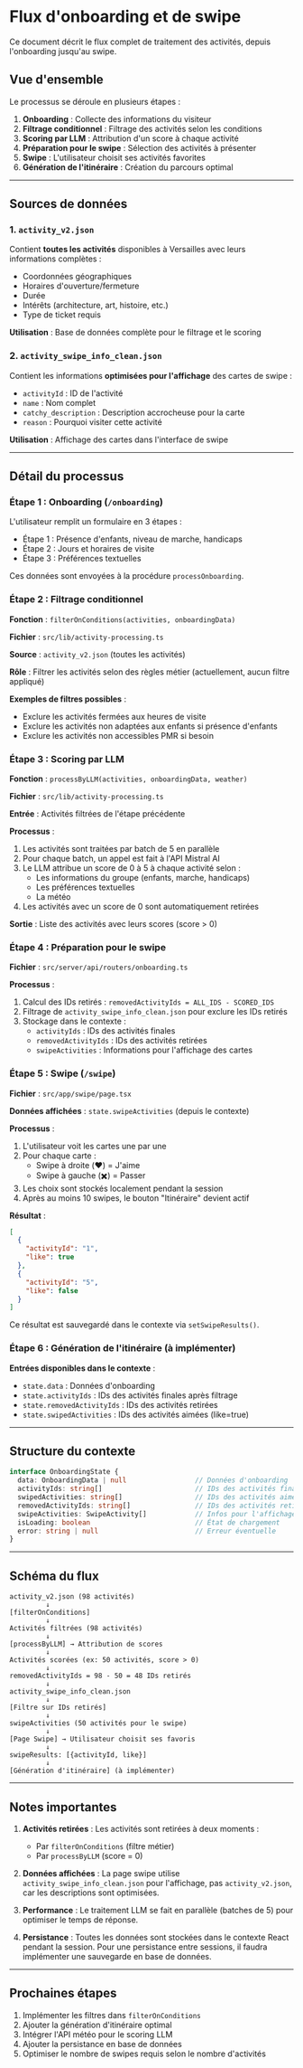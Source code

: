 # Flux d'onboarding et de swipe

Ce document décrit le flux complet de traitement des activités, depuis l'onboarding jusqu'au swipe.

## Vue d'ensemble

Le processus se déroule en plusieurs étapes :

1. **Onboarding** : Collecte des informations du visiteur
2. **Filtrage conditionnel** : Filtrage des activités selon les conditions
3. **Scoring par LLM** : Attribution d'un score à chaque activité
4. **Préparation pour le swipe** : Sélection des activités à présenter
5. **Swipe** : L'utilisateur choisit ses activités favorites
6. **Génération de l'itinéraire** : Création du parcours optimal

---

## Sources de données

### 1. `activity_v2.json`
Contient **toutes les activités** disponibles à Versailles avec leurs informations complètes :
- Coordonnées géographiques
- Horaires d'ouverture/fermeture
- Durée
- Intérêts (architecture, art, histoire, etc.)
- Type de ticket requis

**Utilisation** : Base de données complète pour le filtrage et le scoring

### 2. `activity_swipe_info_clean.json`
Contient les informations **optimisées pour l'affichage** des cartes de swipe :
- `activityId` : ID de l'activité
- `name` : Nom complet
- `catchy_description` : Description accrocheuse pour la carte
- `reason` : Pourquoi visiter cette activité

**Utilisation** : Affichage des cartes dans l'interface de swipe

---

## Détail du processus

### Étape 1 : Onboarding (`/onboarding`)

L'utilisateur remplit un formulaire en 3 étapes :
- Étape 1 : Présence d'enfants, niveau de marche, handicaps
- Étape 2 : Jours et horaires de visite
- Étape 3 : Préférences textuelles

Ces données sont envoyées à la procédure `processOnboarding`.

### Étape 2 : Filtrage conditionnel

**Fonction** : `filterOnConditions(activities, onboardingData)`

**Fichier** : `src/lib/activity-processing.ts`

**Source** : `activity_v2.json` (toutes les activités)

**Rôle** : Filtrer les activités selon des règles métier (actuellement, aucun filtre appliqué)

**Exemples de filtres possibles** :
- Exclure les activités fermées aux heures de visite
- Exclure les activités non adaptées aux enfants si présence d'enfants
- Exclure les activités non accessibles PMR si besoin

### Étape 3 : Scoring par LLM

**Fonction** : `processByLLM(activities, onboardingData, weather)`

**Fichier** : `src/lib/activity-processing.ts`

**Entrée** : Activités filtrées de l'étape précédente

**Processus** :
1. Les activités sont traitées par batch de 5 en parallèle
2. Pour chaque batch, un appel est fait à l'API Mistral AI
3. Le LLM attribue un score de 0 à 5 à chaque activité selon :
   - Les informations du groupe (enfants, marche, handicaps)
   - Les préférences textuelles
   - La météo
4. Les activités avec un score de 0 sont automatiquement retirées

**Sortie** : Liste des activités avec leurs scores (score > 0)

### Étape 4 : Préparation pour le swipe

**Fichier** : `src/server/api/routers/onboarding.ts`

**Processus** :
1. Calcul des IDs retirés : `removedActivityIds = ALL_IDS - SCORED_IDS`
2. Filtrage de `activity_swipe_info_clean.json` pour exclure les IDs retirés
3. Stockage dans le contexte :
   - `activityIds` : IDs des activités finales
   - `removedActivityIds` : IDs des activités retirées
   - `swipeActivities` : Informations pour l'affichage des cartes

### Étape 5 : Swipe (`/swipe`)

**Fichier** : `src/app/swipe/page.tsx`

**Données affichées** : `state.swipeActivities` (depuis le contexte)

**Processus** :
1. L'utilisateur voit les cartes une par une
2. Pour chaque carte :
   - Swipe à droite (❤️) = J'aime
   - Swipe à gauche (✖️) = Passer
3. Les choix sont stockés localement pendant la session
4. Après au moins 10 swipes, le bouton "Itinéraire" devient actif

**Résultat** :
```json
[
  {
    "activityId": "1",
    "like": true
  },
  {
    "activityId": "5",
    "like": false
  }
]
```

Ce résultat est sauvegardé dans le contexte via `setSwipeResults()`.

### Étape 6 : Génération de l'itinéraire (à implémenter)

**Entrées disponibles dans le contexte** :
- `state.data` : Données d'onboarding
- `state.activityIds` : IDs des activités finales après filtrage
- `state.removedActivityIds` : IDs des activités retirées
- `state.swipedActivities` : IDs des activités aimées (like=true)

---

## Structure du contexte

```typescript
interface OnboardingState {
  data: OnboardingData | null                 // Données d'onboarding
  activityIds: string[]                       // IDs des activités finales
  swipedActivities: string[]                  // IDs des activités aimées
  removedActivityIds: string[]                // IDs des activités retirées
  swipeActivities: SwipeActivity[]            // Infos pour l'affichage
  isLoading: boolean                          // État de chargement
  error: string | null                        // Erreur éventuelle
}
```

---

## Schéma du flux

```
activity_v2.json (98 activités)
         ↓
[filterOnConditions]
         ↓
Activités filtrées (98 activités)
         ↓
[processByLLM] → Attribution de scores
         ↓
Activités scorées (ex: 50 activités, score > 0)
         ↓
removedActivityIds = 98 - 50 = 48 IDs retirés
         ↓
activity_swipe_info_clean.json
         ↓
[Filtre sur IDs retirés]
         ↓
swipeActivities (50 activités pour le swipe)
         ↓
[Page Swipe] → Utilisateur choisit ses favoris
         ↓
swipeResults: [{activityId, like}]
         ↓
[Génération d'itinéraire] (à implémenter)
```

---

## Notes importantes

1. **Activités retirées** : Les activités sont retirées à deux moments :
   - Par `filterOnConditions` (filtre métier)
   - Par `processByLLM` (score = 0)

2. **Données affichées** : La page swipe utilise `activity_swipe_info_clean.json` pour l'affichage, pas `activity_v2.json`, car les descriptions sont optimisées.

3. **Performance** : Le traitement LLM se fait en parallèle (batches de 5) pour optimiser le temps de réponse.

4. **Persistance** : Toutes les données sont stockées dans le contexte React pendant la session. Pour une persistance entre sessions, il faudra implémenter une sauvegarde en base de données.

---

## Prochaines étapes

1. Implémenter les filtres dans `filterOnConditions`
2. Ajouter la génération d'itinéraire optimal
3. Intégrer l'API météo pour le scoring LLM
4. Ajouter la persistance en base de données
5. Optimiser le nombre de swipes requis selon le nombre d'activités
